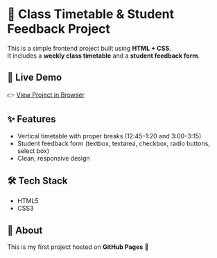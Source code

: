 # 📘 Class Timetable & Student Feedback Project  

This is a simple frontend project built using **HTML + CSS**.  
It includes a **weekly class timetable** and a **student feedback form**.  

## 🔗 Live Demo  
👉 [View Project in Browser](https://sulemanmansuri.github.io/class-timetable-feedback/)  

## ✨ Features  
- Vertical timetable with proper breaks (12:45–1:20 and 3:00–3:15)  
- Student feedback form (textbox, textarea, checkbox, radio buttons, select box)  
- Clean, responsive design  

## 🛠 Tech Stack  
- HTML5  
- CSS3  

## 📌 About  
This is my first project hosted on **GitHub Pages** 🚀
